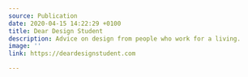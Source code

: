 ```yaml
---
source: Publication
date: 2020-04-15 14:22:29 +0100
title: Dear Design Student
description: Advice on design from people who work for a living.
image: ''
link: https://deardesignstudent.com

---
```

